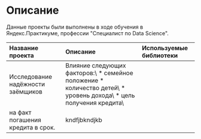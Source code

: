 # Описание #
Данные проекты были выполнены в ходе обучения в Яндекс.Практикуме, профессии "Специалист по Data Science".

| **Название проекта** | **Описание** | **Используемые библиотеки** |
| :------------------ | :---------- | :------------------------- |
| Исследование надёжности заёмщиков | Влияние следующих факторов:\ * семейное положение * количество детей\ * уровень дохода\ * цель получения кредита\ 
на факт погашения кредита в срок.| kndfjbkndjkb |
